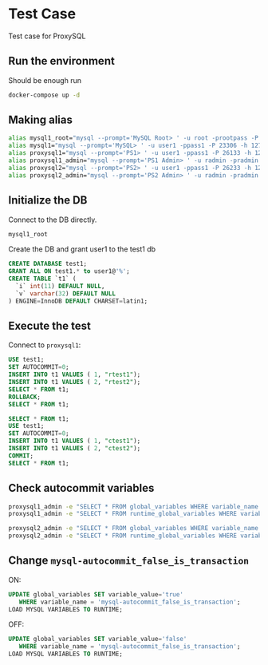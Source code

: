 # Test Case

Test case for ProxySQL

## Run the environment

Should be enough run

```bash
docker-compose up -d
```

## Making alias

```bash
alias mysql1_root="mysql --prompt='MySQL Root> ' -u root -prootpass -P 23306 -h 127.0.0.1"
alias mysql1="mysql --prompt='MySQL> ' -u user1 -ppass1 -P 23306 -h 127.0.0.1"
alias proxysql1="mysql --prompt='PS1> ' -u user1 -ppass1 -P 26133 -h 127.0.0.1"
alias proxysql1_admin="mysql --prompt='PS1 Admin> ' -u radmin -pradmin -P 26132 -h 127.0.0.1"
alias proxysql2="mysql --prompt='PS2> ' -u user1 -ppass1 -P 26233 -h 127.0.0.1"
alias proxysql2_admin="mysql --prompt='PS2 Admin> ' -u radmin -pradmin -P 26232 -h 127.0.0.1"
```

## Initialize the DB

Connect to the DB directly.

```bash
mysql1_root
```

Create the DB and grant user1 to the test1 db

```SQL
CREATE DATABASE test1;
GRANT ALL ON test1.* to user1@'%';
CREATE TABLE `t1` (
  `i` int(11) DEFAULT NULL,
  `v` varchar(32) DEFAULT NULL
) ENGINE=InnoDB DEFAULT CHARSET=latin1;
```

## Execute the test

Connect to `proxysql1`:

```SQL
USE test1;
SET AUTOCOMMIT=0;
INSERT INTO t1 VALUES ( 1, "rtest1");
INSERT INTO t1 VALUES ( 2, "rtest2");
SELECT * FROM t1;
ROLLBACK;
SELECT * FROM t1;
```

```SQL
SELECT * FROM t1;
USE test1;
SET AUTOCOMMIT=0;
INSERT INTO t1 VALUES ( 1, "ctest1");
INSERT INTO t1 VALUES ( 2, "ctest2");
COMMIT;
SELECT * FROM t1;
```

## Check autocommit variables

```bash
proxysql1_admin -e "SELECT * FROM global_variables WHERE variable_name like '%autocommit%';"
proxysql1_admin -e "SELECT * FROM runtime_global_variables WHERE variable_name like '%autocommit%';"

proxysql2_admin -e "SELECT * FROM global_variables WHERE variable_name like '%autocommit%';"
proxysql2_admin -e "SELECT * FROM runtime_global_variables WHERE variable_name like '%autocommit%';"
```


## Change `mysql-autocommit_false_is_transaction`

ON:

```SQL
UPDATE global_variables SET variable_value='true'
   WHERE variable_name = 'mysql-autocommit_false_is_transaction';
LOAD MYSQL VARIABLES TO RUNTIME;
```

OFF:

```SQL
UPDATE global_variables SET variable_value='false'
   WHERE variable_name = 'mysql-autocommit_false_is_transaction';
LOAD MYSQL VARIABLES TO RUNTIME;
```

